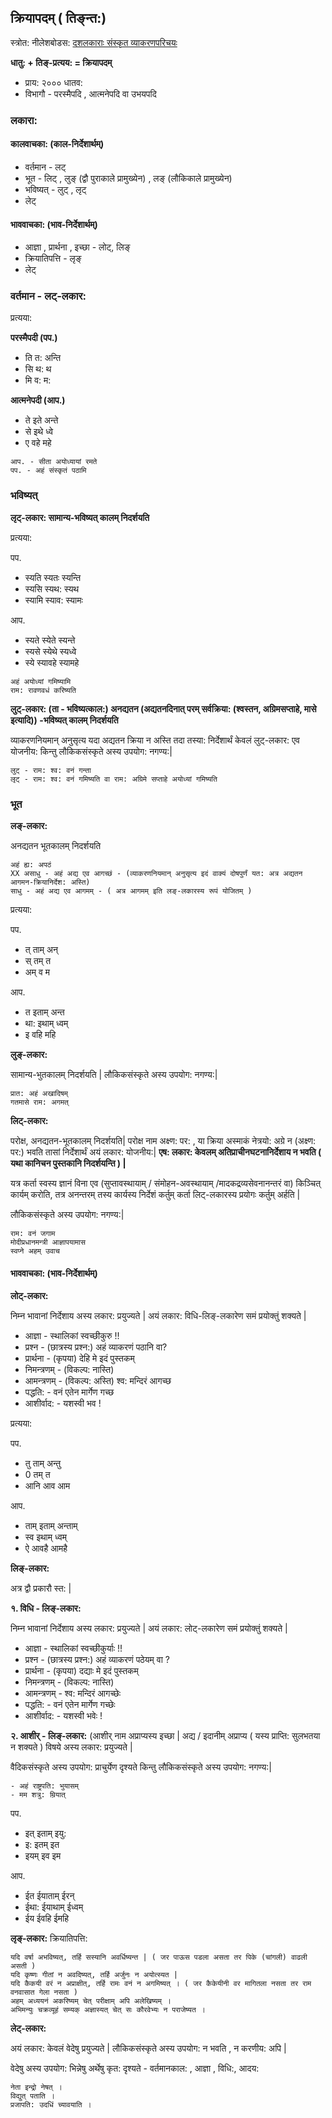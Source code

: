 
## क्रियापदम् ( तिङ्न्त:)

स्त्रोत: नीलेशबोडस: [दशलकाराः संस्कृत व्याकरणपरिचयः](https://www.youtube.com/watch?v=Aad0AWA37e8)

**धातु: + तिङ्-प्रत्यय: = क्रियापदम्**
- प्राय: २००० धातव:
- विभागौ - परस्मैपदि , आत्मनेपदि वा उभयपदि

### लकारा:

#### कालवाचका: (काल-निर्देशार्थम्)

- वर्तमान - लट्
- भूत - लिट् , लुङ् (द्वौ पुराकाले प्रामुख्येन) , लङ् (लौकिकाले प्रामुख्येन)
- भविष्यत् - लुट् , लृट्
- लेट्

#### भाववाचका: (भाव-निर्देशार्थम्)

- आज्ञा , प्रार्थना , इच्छा - लोट्, लिङ्
- क्रियातिपत्ति - लृङ्
- लेट्

### वर्तमान - लट्-लकार:

प्रत्यया:

**परस्मैपदी (पप.)**

- ति त: अन्ति
- सि थ: थ
- मि व: म: 

**आत्मनेपदी (आप.)**

- ते  इते  अन्ते
- से  इथे  ध्वे
- ए  वहे  महे

```
आप. - सीता अयोध्यायां रमते
पप. - अहं संस्कृतं पठामि
```

### भविष्यत्

**लृट्-लकार: सामान्य-भविष्यत् कालम् निदर्शयति**

प्रत्यया:

पप.
- स्यति स्यतः स्यन्ति
- स्यसि स्यथ: स्यथ
- स्यामि स्याव: स्यामः

आप.
- स्यते स्येते स्यन्ते
- स्यसे स्येथे स्यध्वे
- स्ये स्यावहे स्यामहे

```
अहं अयोध्यां गमिष्यामि
राम: रावणवधं करिष्यति 
```

**लुट्-लकार: (ता - भविष्यत्काल:) अनद्यतन (अद्यतनदिनात् परम् सर्वक्रिया: (श्वस्तन, अग्रिमसप्ताहे, मासे इत्यादि)) -भविष्यत् कालम् निदर्शयति**

व्याकरणनियमान् अनुसृत्य यदा अद्यतन क्रिया न अस्ति तदा तस्या: निर्देशार्थं केवलं लुट्-लकार: एव योजनीय: किन्तु लौकिकसंस्कृते अस्य उपयोग: नगण्य:| 
```
लुट् - राम: श्व: वनं गन्ता
लृट् - राम: श्व: वनं गमिष्यति वा राम: अग्रिमे सप्ताहे अयोध्यां गमिष्यति
```

### भूत

**लङ्-लकार:**

अनद्यतन भूतकालम् निदर्शयति

```
अहं ह्य: अपठं
XX असाधु - अहं अद्य एव आगच्छं - (व्याकरणनियमान् अनुसृत्य इदं वाक्यं दोषपुर्णं यत: अत्र अद्यतन आगमन-क्रियानिर्देश: अस्ति)
साधु - अहं अद्य एव आगमम् - ( अत्र आगमम् इति लङ्-लकारस्य रूपं योजितम् )
```

प्रत्यया:

पप.
- त् ताम् अन्
- स् तम् त
- अम् व म

आप.
- त इताम् अन्त
- था: इथाम् ध्वम्
- इ वहि महि



**लुङ्-लकार:**

सामान्य-भुतकालम् निदर्शयति | लौकिकसंस्कृते अस्य उपयोग: नगण्य:|

```
प्रात: अहं अखादिषम्
गतमासे राम: अगमत्
```

**लिट्-लकार:**

परोक्ष, अनद्यतन-भूतकालम् निदर्शयति| परोक्ष नाम अक्ष्ण: पर: , या क्रिया अस्माकं नेत्रयो: अग्रे न (अक्ष्ण: पर:) भवति तासां निर्देशार्थं अयं लकार: योजनीय:| **एष: लकार: केवलम् अतिप्राचीनघटनानिर्देशाय न भवति ( यथा कानिचन पुस्तकानि निदर्शयन्ति ) |**

यत्र कर्ता स्वस्य ज्ञानं विना एव (सुप्तावस्थायाम् / संमोहन-अवस्थायाम् /मादकद्रव्यसेवनानन्तरं वा) किञ्चित् कार्यम् करोति, तत्र अनन्तरम् तस्य कार्यस्य निर्देशं कर्तुम् कर्ता लिट्-लकारस्य प्रयोगः कर्तुम् अर्हति |

लौकिकसंस्कृते अस्य उपयोग: नगण्य:|

```
राम: वनं जगाम
मोदीप्रधानमन्त्री आज्ञापयामास
स्वप्ने अहम् उवाच
```

#### भाववाचका: (भाव-निर्देशार्थम्)

**लोट्-लकार:**

निम्न भावानां निर्देशाय अस्य लकार: प्रयुज्यते | अयं लकार: विधि-लिङ्-लकारेण समं प्रयोक्तुं शक्यते |

- आज्ञा - स्थालिकां स्वच्छीकुरु !!
- प्रश्न - (छात्रस्य प्रश्न:) अहं व्याकरणं पठानि वा?
- प्रार्थना - (कृपया) देहि मे इदं पुस्तकम्
- निमन्त्रणम् - (विकल्प: नास्ति) 
- आमन्त्रणम् - (विकल्प: अस्ति) श्व: मन्दिरं आगच्छ
- पद्धति: - वनं एतेन मार्गेण गच्छ
- आशीर्वाद: - यशस्वी भव !

प्रत्यया:

पप.

- तु ताम् अन्तु
- 0 तम् त
- आनि आव आम

आप.

- ताम् इताम् अन्ताम्
- स्व इथाम् ध्वम्
- ऐ आवहै आमहै

**लिङ्-लकार:**

अत्र द्वौ प्रकारौ स्त: |

**१. विधि - लिङ्-लकार:**

निम्न भावानां निर्देशाय अस्य लकार: प्रयुज्यते | अयं लकार: लोट्-लकारेण समं प्रयोक्तुं शक्यते |

- आज्ञा - स्थालिकां स्वच्छीकुर्याः !!
- प्रश्न - (छात्रस्य प्रश्न:) अहं व्याकरणं पठेयम् वा ?
- प्रार्थना - (कृपया) दद्याः मे इदं पुस्तकम्
- निमन्त्रणम् - (विकल्प: नास्ति) 
- आमन्त्रणम् - श्व: मन्दिरं आगच्छेः
- पद्धति: - वनं एतेन मार्गेण गच्छेः
- आशीर्वाद: - यशस्वी भवेः !
  

**२. आशीर् - लिङ्-लकार:** (आशीर् नाम अप्राप्यस्य इच्छा | अद्य / इदानीम् अप्राप्य ( यस्य प्राप्ति: सुलभतया न शक्यते ) विषये अस्य लकार: प्रयुज्यते |

वैदिकसंस्कृते अस्य उपयोग: प्राचुर्येण दृश्यते किन्तु लौकिकसंस्कृते अस्य उपयोग: नगण्य:| 

```
- अहं राष्ट्रपति: भुयासम्
- मम शत्रु: म्रियात्
```

पप.
- इत् इताम् इयु:
- इ: इतम् इत
- इयम् इव इम

आप.

- ईत ईयाताम् ईरन्
- ईथा: ईयाथाम् ईध्वम्
- ईय ईवहि ईमहि



**लृङ्-लकार:** क्रियातिपत्ति:

```
यदि वर्षा अभविष्यत्, तर्हि सस्यानि अवर्धिष्यन्त | ( जर पाऊस पडला असता तर पिके (चांगली) वाढली असती )
यदि कृष्णः गीतां न अवदिष्यत्, तर्हि अर्जुनः न अयोत्स्यत |
यदि कैकयी वरं न अप्राक्षीत्, तर्हि रामः वनं न अगमिष्यत् । ( जर कैकेयीनी वर मागितला नसता तर राम वनवासात गेला नसता )
अहम् अध्ययनं अकरिष्यम् चेत् परीक्षाम् अपि अलेखिष्यम् ।
अभिमन्युः चक्रव्यूहं सम्यक् अज्ञास्यत् चेत् सः कौरवेभ्यः न पराजेष्यत ।

```

**लेट्-लकार:**

अयं लकार: केवलं वेदेषु प्रयुज्यते | लौकिकसंस्कृते अस्य उपयोग: न भवति , न करणीय: अपि | 

वेदेषु अस्य उपयोग: भिन्नेषु अर्थेषु कृत: दृश्यते - वर्तमानकाल: , आज्ञा , विधि:, आदय:

```
नेता इन्द्रो नेषत् ।
विद्युत् पताति ।
प्रजापति: उदधिं च्यावयाति ।

```
